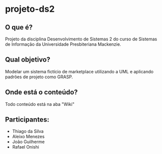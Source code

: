 # projeto-ds2  
## O que é?
Projeto da disciplina Desenvolvimento de Sistemas 2 do curso de Sistemas de Informação da Universidade Presbiteriana Mackenzie.

## Qual objetivo?
Modelar um sistema fictício de marketplace utilizando a UML e aplicando padrões de projeto como GRASP.

## Onde está o conteúdo?
Todo conteúdo está na aba "Wiki"

## Participantes:
- Thiago da Silva
- Aleixo Menezes
- João Guilherme
- Rafael Onishi
